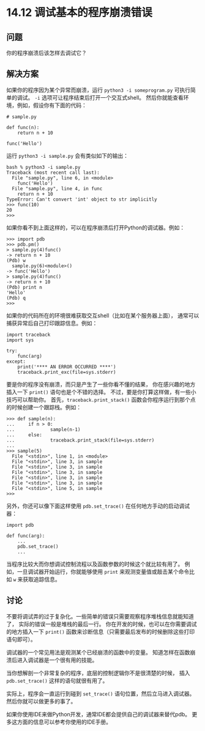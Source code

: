 # 14.12 调试基本的程序崩溃错误

## 问题

你的程序崩溃后该怎样去调试它？

## 解决方案

如果你的程序因为某个异常而崩溃，运行 `python3 -i someprogram.py` 可执行简单的调试。 `-i` 选项可让程序结束后打开一个交互式shell。 然后你就能查看环境，例如，假设你有下面的代码：

```
# sample.py

def func(n):
    return n + 10

func('Hello')
```

运行 `python3 -i sample.py` 会有类似如下的输出：

```
bash % python3 -i sample.py
Traceback (most recent call last):
  File "sample.py", line 6, in <module>
    func('Hello')
  File "sample.py", line 4, in func
    return n + 10
TypeError: Can't convert 'int' object to str implicitly
>>> func(10)
20
>>>
```

如果你看不到上面这样的，可以在程序崩溃后打开Python的调试器。例如：

```
>>> import pdb
>>> pdb.pm()
> sample.py(4)func()
-> return n + 10
(Pdb) w
  sample.py(6)<module>()
-> func('Hello')
> sample.py(4)func()
-> return n + 10
(Pdb) print n
'Hello'
(Pdb) q
>>>
```

如果你的代码所在的环境很难获取交互shell（比如在某个服务器上面）， 通常可以捕获异常后自己打印跟踪信息。例如：

```
import traceback
import sys

try:
    func(arg)
except:
    print('**** AN ERROR OCCURRED ****')
    traceback.print_exc(file=sys.stderr)
```

要是你的程序没有崩溃，而只是产生了一些你看不懂的结果， 你在感兴趣的地方插入一下 `print()` 语句也是个不错的选择。 不过，要是你打算这样做，有一些小技巧可以帮助你。 首先，`traceback.print_stack()` 函数会你程序运行到那个点的时候创建一个跟踪栈。例如：

```
>>> def sample(n):
...     if n > 0:
...             sample(n-1)
...     else:
...             traceback.print_stack(file=sys.stderr)
...
>>> sample(5)
  File "<stdin>", line 1, in <module>
  File "<stdin>", line 3, in sample
  File "<stdin>", line 3, in sample
  File "<stdin>", line 3, in sample
  File "<stdin>", line 3, in sample
  File "<stdin>", line 3, in sample
  File "<stdin>", line 5, in sample
>>>
```

另外，你还可以像下面这样使用 `pdb.set_trace()` 在任何地方手动的启动调试器：

```
import pdb

def func(arg):
    ...
    pdb.set_trace()
    ...
```

当程序比较大而你想调试控制流程以及函数参数的时候这个就比较有用了。 例如，一旦调试器开始运行，你就能够使用 `print` 来观测变量值或敲击某个命令比如 `w` 来获取追踪信息。

## 讨论

不要将调试弄的过于复杂化。一些简单的错误只需要观察程序堆栈信息就能知道了， 实际的错误一般是堆栈的最后一行。 你在开发的时候，也可以在你需要调试的地方插入一下 `print()` 函数来诊断信息（只需要最后发布的时候删除这些打印语句即可）。

调试器的一个常见用法是观测某个已经崩溃的函数中的变量。 知道怎样在函数崩溃后进入调试器是一个很有用的技能。

当你想解剖一个非常复杂的程序，底层的控制逻辑你不是很清楚的时候， 插入 `pdb.set_trace()` 这样的语句就很有用了。

实际上，程序会一直运行到碰到 `set_trace()` 语句位置，然后立马进入调试器。 然后你就可以做更多的事了。

如果你使用IDE来做Python开发，通常IDE都会提供自己的调试器来替代pdb。 更多这方面的信息可以参考你使用的IDE手册。
